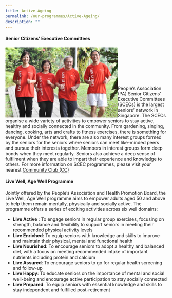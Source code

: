 ```yaml
---
title: Active Ageing
permalink: /our-programmes/Active-Ageing/
description: ""
---
```

#### Senior Citizens' Executive Committees

<img style="width:350px"  align="left" src="/images/Our%20Programmes/activeageing-scec.jpg" ><br><br><br><br><br><br><br>
People’s Association (PA) Senior Citizens’ Executive Committees (SCECs) is the largest seniors’ network in Singapore. The SCECs organise a wide variety of activities to empower seniors to stay active, healthy and socially connected in the community. From gardening, singing, dancing, cooking, arts and crafts to fitness exercises, there is something for everyone. Under the network, there are also many interest groups formed by the seniors for the seniors where seniors can meet like-minded peers and pursue their interests together. Members in interest groups form deep bonds when they meet regularly. Seniors also achieve a deep sense of fulfilment when they are able to impart their experience and knowledge to others. For more information on SCEC programmes, please visit your nearest [Community Club (CC)](/our-network/Community-Clubs/Locate-CC)

#### Live Well, Age Well Programme

Jointly offered by the People’s Association and Health Promotion Board, the Live Well, Age Well programme aims to empower adults aged 50 and above to help them remain mentally, physically and socially active. The programme offers a series of exciting activities across six well domains:


*   **Live Active** : To engage seniors in regular group exercises, focusing on strength, balance and flexibility to support seniors in meeting their recommended physical activity levels<br>
*    **Live Enriched**: To equip seniors with knowledge and skills to improve and maintain their physical, mental and functional health<br>
*    **Live Nourished**: To encourage seniors to adopt a healthy and balanced diet, with a focus on meeting recommended intake of important nutrients including protein and calcium<br>
*    **Live Assured**: To encourage seniors to go for regular health screening and follow-up<br>
*    **Live Happy**: To educate seniors on the importance of mental and social well-being and encourage active participation to stay socially connected<br>
*    **Live Prepared**: To equip seniors with essential knowledge and skills to stay independent and fulfilled post-retirement